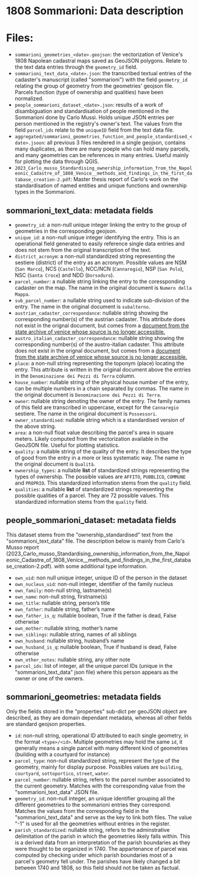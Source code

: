 # 1808 Sommarioni: Data description


# Files:
* `sommarioni_geometries_<date>.geojson`: the vectorization of Venice's 1808 Napolean cadastral maps saved as GeoJSON polygons. Relate to the text data entries through the `geometry_id` field.
* `sommarioni_text_data_<date>.json`: the transcribed textual entries of the cadaster's manuscript (called "sommarioni") with the field `geometry_id` relating the group of geometry from the geometries' geojson file. Parcels function (type of ownership and qualities) have been normalized.
* `people_sommarioni_dataset_<date>.json`: results of a work of disambiguation and standardisation of people mentioned in the Sommarioni done by Carlo Mussi. Holds unique JSON entries per person mentioned in the registry's owner's text. The values from the field `parcel_ids` relate to the `uniqueID` field from the text data file.
* `aggregated/sommarioni_geometries_function_and_people_standardised_<date>.jsoon`: all previous 3 files rendered in a single geojson, contains many duplicates, as there are many poeple who can hold many parcels, and many geometries can be references in many entries. Useful mainly for plotting the data through QGIS.
* `2023_Carlo_musso_Standardising_ownership_information_from_the_Napoleonic_Cadastre_of_1808_Venice__methods_and_findings_in_the_first_database_creation-2.pdf`: Master thesis report of Carlo's work on the standardisation of named entities and unique functions and ownership types in the Sommarioni.

## sommarioni_text_data: metadata fields
- `geometry_id`: a non-null unique integer linking the entry to the group of geometries in the corresponding geojson. 
- `unique_id`: a non-null unique integer identifying the entry. This is an operational field generated to easily reference single data entries and does not stem from the original transcription of the text.
- `district_acronym`: a non-null standardized string representing the sestiere (district) of the entry as an acronym. Possible values are  NSM (`San Marco`), NCS (`Castello`), NCC/NCN (`Cannaregio`), NSP (`San Polo`),  NSC (`Santa Croce`) and NDD (`Dorsoduro`).
- `parcel_number`: a nullable string linking the entry to the coressponding cadaster on the map. The name in the original document is `Numero della Mappa`.
- `sub_parcel_number`: a nullable string used to indicate sub-division of the entry. The name in the original document is `subalterno`.
- `austrian_cadaster_correspondance`: nullable string showing the corresponding number(s) of the austrian cadaster. This attribute does not exist in the orignal document, but comes from a [document from the state archive of venice whose source is no longer accessible.](http://www.archiviodistatovenezia.it/siasve/cgi-bin/pagina.pl?Tipo=inventario&Chiave=520)
- `austro_italian_cadaster_correspondance`: nullable string showing the corresponding number(s) of the austro-italian cadaster. This attribute does not exist in the orignal document, but comes from a [document from the state archive of venice whose source is no longer accessible.](http://www.archiviodistatovenezia.it/siasve/cgi-bin/pagina.pl?Tipo=inventario&Chiave=521)
- `place`: a non-null string representing the toponym (place) locating the entry. This attribute is written in the original document above the entries in the `Denominazione dei Pezzi di Terra` column.
- `house_number`: nullable string of the physical house number of the entry, can be multiple numbers in a chain separated by commas. The name in the original document is `Denominazione dei Pezzi di Terra`.
- `owner`: nullable string denoting the owner of the entry. The family names of this field are transcribed in uppercase, except for the `Cannaregio` sestiere. The name in the original document is `Possessori`.
- `owner_standardised`: nullable string which is a standardised version of the above string.
- `area`: a non-null float value describing the parcel's area in square meters. Likely computed from the vectorization available in the GeoJSON file. Useful for plotting statistics. 
- `quality`: a nullable string of the quality of the entry. It describes the type of good from the entry in a more or less systematic way. The name in the original document is `Qualità`.
- `ownership_types`: a nullable **list** of standardized strings representing the types of ownership. The possible values are `AFFITO`, `PUBBLICO`, `COMMUNE` and `PROPRIO`. This standardized information stems from the `quality` field.
- `qualities`: a nullable **list** of standardized strings representing the possible qualities of a parcel. They are 72 possible values. This standardized information stems from the `quality` field.

## people_sommarioni_dataset: metadata fields
This dataset stems from the "ownership_standardised" text from the "sommarioni_text_data" file. The description below is mainly from Carlo's Musso report (2023_Carlo_musso_Standardising_ownership_information_from_the_Napoleonic_Cadastre_of_1808_Venice__methods_and_findings_in_the_first_database_creation-2.pdf). with some additional type information.
- `own_uid`: non null unique integer, unique ID of the person in the dataset
- `own_nucleus_uid`: non-null integer, identifier of the family nucleus
- `own_family`: non-null string, lastname(s)
- `own_name`: non-null string, firstname(s)
- `own_title`: nullable string, person’s title
- `own_father`: nullable string, father’s name
- `own_father_is_q`: nullable boolean, True if the father is dead, False otherwise
- `own_mother`: nullable string, mother’s name
- `own_siblings`: nullable string, names of all siblings
- `own_husband`: nullable string, husband’s name
- `own_husband_is_q`: nullable boolean, True if husband is dead, False otherwise
- `own_other_notes`: nullable string, any other note
- `parcel_ids`: list of integer, all the unique parcel IDs (unique in the "sommarioni_text_data" json file) where this person appears as the owner or one of the owners.

## sommarioni_geometries: metadata fields
Only the fields stored in the "properties" sub-dict per geoJSON object are described, as they are domain dependant metadata, whereas all other fields are standard geojson properties.
- `id`: non-null string, operational ID attributed to each single geometry, in the format `<type>/<id>`. Multiple geometries may hold the same `id`, it generally means a single parcel with many different kind of geometries (building with a courtyard for instance)
- `parcel_type`: non-null standardized string, represent the type of the geometry, mainly for display purpose. Possibles values are `building`, `courtyard`, `sottoportico`, `street`, `water`.
- `parcel_number`: nullable string, refers to the parcel number associated to the current geometry. Matches with the corresponding value from the "sommarioni_text_data" JSON file. 
- `geometry_id`: non-null integer, an unique identifier grouping all the different geometries to the sommarioni entries they correspond. Matches the values from the corresponding field in the "sommarioni_text_data" and serve as the key to link both files. The value "-1" is used for all the geometries without entries in the register.
- `parish_standardized`: nullable string, refers to the adminstrative delimitation of the parish in which the geometries likely falls within. This is a derived data from an interpretation of the parish boundaries as they were thought to be organized in 1740. The appartenance of parcel was computed by checking under which parish boundaries most of a parcel's geometry fell under. The parishes have likely changed a bit between 1740 and 1808, so this field should not be taken as factual.